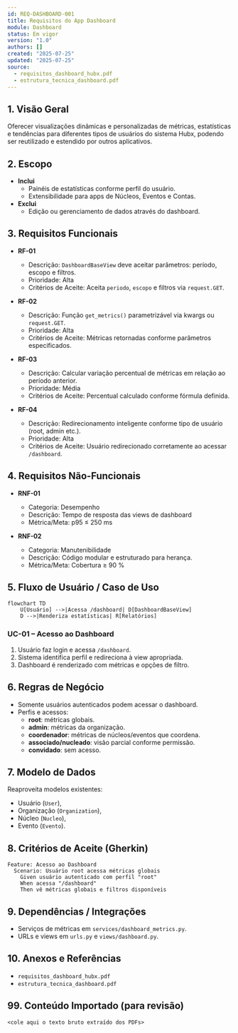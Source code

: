 ```yaml
---
id: REQ-DASHBOARD-001
title: Requisitos do App Dashboard
module: Dashboard
status: Em vigor
version: "1.0"
authors: []
created: "2025-07-25"
updated: "2025-07-25"
source:
  - requisitos_dashboard_hubx.pdf
  - estrutura_tecnica_dashboard.pdf
---
```


## 1. Visão Geral

Oferecer visualizações dinâmicas e personalizadas de métricas, estatísticas e tendências para diferentes tipos de usuários do sistema Hubx, podendo ser reutilizado e estendido por outros aplicativos.

## 2. Escopo
- **Inclui**  
  - Painéis de estatísticas conforme perfil do usuário.  
  - Extensibilidade para apps de Núcleos, Eventos e Contas.  
- **Exclui**  
  - Edição ou gerenciamento de dados através do dashboard.

## 3. Requisitos Funcionais

- **RF-01**  
  - Descrição: `DashboardBaseView` deve aceitar parâmetros: período, escopo e filtros.  
  - Prioridade: Alta  
  - Critérios de Aceite: Aceita `periodo`, `escopo` e filtros via `request.GET`.  

- **RF-02**  
  - Descrição: Função `get_metrics()` parametrizável via kwargs ou `request.GET`.  
  - Prioridade: Alta  
  - Critérios de Aceite: Métricas retornadas conforme parâmetros especificados.  

- **RF-03**  
  - Descrição: Calcular variação percentual de métricas em relação ao período anterior.  
  - Prioridade: Média  
  - Critérios de Aceite: Percentual calculado conforme fórmula definida.  

- **RF-04**  
  - Descrição: Redirecionamento inteligente conforme tipo de usuário (root, admin etc.).  
  - Prioridade: Alta  
  - Critérios de Aceite: Usuário redirecionado corretamente ao acessar `/dashboard`.  

## 4. Requisitos Não-Funcionais

- **RNF-01**  
  - Categoria: Desempenho  
  - Descrição: Tempo de resposta das views de dashboard  
  - Métrica/Meta: p95 ≤ 250 ms  

- **RNF-02**  
  - Categoria: Manutenibilidade  
  - Descrição: Código modular e estruturado para herança.  
  - Métrica/Meta: Cobertura ≥ 90 %  

## 5. Fluxo de Usuário / Caso de Uso
```mermaid
flowchart TD
    U[Usuário] -->|Acessa /dashboard| D[DashboardBaseView]
    D -->|Renderiza estatísticas| R[Relatórios]
```
### UC-01 – Acesso ao Dashboard
1. Usuário faz login e acessa `/dashboard`.  
2. Sistema identifica perfil e redireciona à view apropriada.  
3. Dashboard é renderizado com métricas e opções de filtro.

## 6. Regras de Negócio
- Somente usuários autenticados podem acessar o dashboard.  
- Perfis e acessos:  
  - **root**: métricas globais.  
  - **admin**: métricas da organização.  
  - **coordenador**: métricas de núcleos/eventos que coordena.  
  - **associado/nucleado**: visão parcial conforme permissão.  
  - **convidado**: sem acesso.

## 7. Modelo de Dados
Reaproveita modelos existentes:  
- Usuário (`User`),  
- Organização (`Organization`),  
- Núcleo (`Nucleo`),  
- Evento (`Evento`).

## 8. Critérios de Aceite (Gherkin)
```gherkin
Feature: Acesso ao Dashboard
  Scenario: Usuário root acessa métricas globais
    Given usuário autenticado com perfil "root"
    When acessa "/dashboard"
    Then vê métricas globais e filtros disponíveis
```

## 9. Dependências / Integrações
- Serviços de métricas em `services/dashboard_metrics.py`.  
- URLs e views em `urls.py` e `views/dashboard.py`.

## 10. Anexos e Referências
- `requisitos_dashboard_hubx.pdf`  
- `estrutura_tecnica_dashboard.pdf`

## 99. Conteúdo Importado (para revisão)
```
<cole aqui o texto bruto extraído dos PDFs>
```
